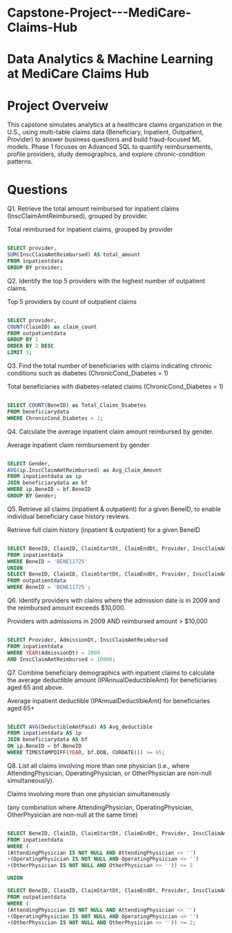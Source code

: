 # Capstone-Project---MediCare-Claims-Hub

# Data Analytics & Machine Learning at MediCare Claims Hub
# Project Overveiw

This capstone simulates analytics at a healthcare claims organization in the U.S., using multi-table claims data (Beneficiary, Inpatient, Outpatient, Provider) to answer business questions and build fraud-focused ML models.
Phase 1 focuses on Advanced SQL to quantify reimbursements, profile providers, study demographics, and explore chronic-condition patterns.



# Questions

Q1. Retrieve the total amount reimbursed for inpatient claims (InscClaimAmtReimbursed), grouped by provider.

Total reimbursed for inpatient claims, grouped by provider

```sql

SELECT provider, 
SUM(InscClaimAmtReimbursed) AS total_amount 
FROM inpatientdata
GROUP BY provider;

```

Q2. Identify the top 5 providers with the highest number of outpatient claims.

Top 5 providers by count of outpatient claims

```sql

SELECT provider, 
COUNT(ClaimID) as claim_count 
FROM outpatientdata
GROUP BY 1
ORDER BY 2 DESC
LIMIT 5;

```

Q3. Find the total number of beneficiaries with claims indicating chronic conditions such as diabetes (ChronicCond_Diabetes = 1)

Total beneficiaries with diabetes-related claims (ChronicCond_Diabetes = 1)

```sql

SELECT COUNT(BeneID) as Total_Claims_Diabetes 
FROM beneficiarydata
WHERE ChronicCond_Diabetes = 1;

```

Q4. Calculate the average inpatient claim amount reimbursed by gender.

Average inpatient claim reimbursement by gender

```sql

SELECT Gender, 
AVG(ip.InscClaimAmtReimbursed) as Avg_Claim_Amount
FROM inpatientdata as ip
JOIN beneficiarydata as bf
WHERE ip.BeneID = bf.BeneID
GROUP BY Gender;

```

Q5. Retrieve all claims (inpatient & outpatient) for a given BeneID, to enable individual beneficiary case history reviews.

Retrieve full claim history (inpatient & outpatient) for a given BeneID

```sql

SELECT BeneID, ClaimID, ClaimStartDt, ClaimEndDt, Provider, InscClaimAmtReimbursed
FROM inpatientdata
WHERE BeneID = 'BENE11725'
UNION
SELECT BeneID, ClaimID, ClaimStartDt, ClaimEndDt, Provider, InscClaimAmtReimbursed
FROM outpatientdata
WHERE BeneID = 'BENE11725';

```

Q6. Identify providers with claims where the admission date is in 2009 and the reimbursed amount exceeds $10,000.

Providers with admissions in 2009 AND reimbursed amount > $10,000

```sql

SELECT Provider, AdmissionDt, InscClaimAmtReimbursed 
FROM inpatientdata
WHERE YEAR(AdmissionDt) = 2009
AND InscClaimAmtReimbursed > 10000;

```

Q7. Combine beneficiary demographics with inpatient claims to calculate the average deductible amount (IPAnnualDeductibleAmt) for beneficiaries aged 65 and above.

Average inpatient deductible (IPAnnualDeductibleAmt) for beneficiaries aged 65+

```sql

SELECT AVG(DeductibleAmtPaid) AS Avg_deductible 
FROM inpatientdata AS ip
JOIN beneficiarydata AS bf
ON ip.BeneID = bf.BeneID
WHERE TIMESTAMPDIFF(YEAR, bf.DOB, CURDATE()) >= 65;

```

Q8. List all claims involving more than one physician (i.e., where AttendingPhysician, OperatingPhysician, or OtherPhysician are non-null simultaneously).

Claims involving more than one physician simultaneously

(any combination where AttendingPhysician, OperatingPhysician, OtherPhysician are non-null at the same time)


```sql

SELECT BeneID, ClaimID, ClaimStartDt, ClaimEndDt, Provider, InscClaimAmtReimbursed, AttendingPhysician, OperatingPhysician, OtherPhysician 
FROM inpatientdata
WHERE (
(AttendingPhysician IS NOT NULL AND AttendingPhysician <> '')
+(OperatingPhysician IS NOT NULL AND OperatingPhysician <> '')
+(OtherPhysician IS NOT NULL AND OtherPhysician <> '')) >= 2

UNION

SELECT BeneID, ClaimID, ClaimStartDt, ClaimEndDt, Provider, InscClaimAmtReimbursed, AttendingPhysician, OperatingPhysician, OtherPhysician 
FROM outpatientdata
WHERE (
(AttendingPhysician IS NOT NULL AND AttendingPhysician <> '')
+(OperatingPhysician IS NOT NULL AND OperatingPhysician <> '')
+(OtherPhysician IS NOT NULL AND OtherPhysician <> '')) >= 2;

```
